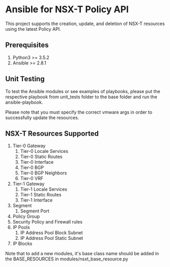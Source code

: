# Ansible for NSX-T Policy API

This project supports the creation, update, and deletion of NSX-T resources using the latest Policy API.

## Prerequisites
1. Python3 >= 3.5.2
2. Ansible >= 2.8.1

## Unit Testing
To test the Ansible modules or see examples of playbooks, please put the respective playbook from unit_tests folder to the base folder and run the ansible-playbook.

Please note that you must specify the correct vmware args in order to successfully update the resources.

## NSX-T Resources Supported
1. Tier-0 Gateway
   1. Tier-0 Locale Services
   2. Tier-0 Static Routes
   3. Tier-0 Interface
   4. Tier-0 BGP
   5. Tier-0 BGP Neighbors
   6. Tier-0 VRF
2. Tier-1 Gateway
   1. Tier-1 Locale Services
   2. Tier-1 Static Routes
   3. Tier-1 Interface
3. Segment
   1. Segment Port
4. Policy Group
5. Security Policy and Firewall rules
6. IP Pools
   1. IP Address Pool Block Subnet
   2. IP Address Pool Static Subnet
7. IP Blocks

Note that to add a new modules, it's base class name should be added in the BASE_RESOURCES in modules/nsxt_base_resource.py